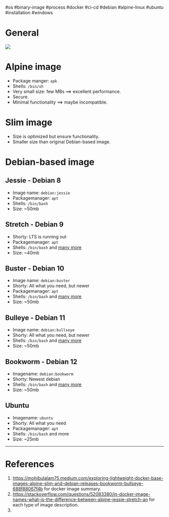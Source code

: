 #os #binary-image #process #docker #ci-cd #debian #alpine-linux #ubuntu #installation  #windows 

# General
![](Pasted%20image%2020240805134005.png)

# Alpine image
- Package manger: `apk`  
- Shells: `/bin/sh`  
- Very small size: few MBs $\implies$ excellent performance.
- Secure.
- Minimal functionality $\implies$ maybe incompatible.
# Slim image
- Size is optimized but ensure functionality.
- Smaller size than original Debian-based image.
# Debian-based image
## Jessie - Debian 8
- Image name: `debian:jessie`  
- Packagemanager: `apt`  
- Shells: `/bin/bash`  
- Size: ~50mb
    
## Stretch - Debian 9
- Shorty: LTS is running out  
- Packagemanager: `apt`  
- Shells: `/bin/bash` and [many more](https://packages.debian.org/stretch/shells/)  
- Size: ~40mb

## Buster - Debian 10
  - Image name: `debian:buster`  
  - Shorty: All what you need, but newer  
  - Packagemanager: `apt`  
  - Shells: `/bin/bash` and [many more](https://packages.debian.org/buster/shells/)  
  - Size: ~50mb
    
## Bulleye - Debian 11  
- Image name: `debian:bullseye`  
- Shorty: All what you need, but newer  
- Shells: `/bin/bash` and [many more](https://packages.debian.org/bullseye/shells/)  
- Size: ~50mb

## Bookworm - Debian 12
  - Imagename: `debian:bookworm`  
  - Shorty: Newest debian  
  - Shells: `/bin/bash` and [many more](https://packages.debian.org/bullseye/shells/)  
  - Size: ~50mb
    
## Ubuntu
- Imagename: `ubuntu`  
- Shorty: All what you need  
- Packagemanager: `apt`  
- Shells: `/bin/bash` and more  
- Size: ~25mb
---
# References
1. https://mohibulalam75.medium.com/exploring-lightweight-docker-base-images-alpine-slim-and-debian-releases-bookworm-bullseye-688f88067f4b for docker image summary.
2. https://stackoverflow.com/questions/52083380/in-docker-image-names-what-is-the-difference-between-alpine-jessie-stretch-an for each type of image description.
3. 
